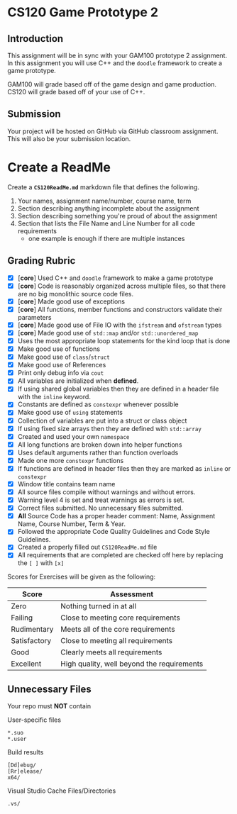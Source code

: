 # CS120 Game Prototype 2

## Introduction

This assignment will be in sync with your GAM100 prototype 2 assignment. In this assignment you will use C++ and the `doodle` framework to create a game prototype.

GAM100 will grade based off of the game design and game production. CS120 will grade based off of your use of C++.

## Submission

Your project will be hosted on GitHub via GitHub classroom assignment. This will also be your submission location.

# Create a ReadMe


Create a **`CS120ReadMe.md`** markdown file that defines the following.

1. Your names, assignment name/number, course name, term
2. Section describing anything incomplete about the assignment
3. Section describing something you're proud of about the assignment
4. Section that lists the File Name and Line Number for all code requirements
    - one example is enough if there are multiple instances

## Grading Rubric

- [x] [**core**] Used C++ and `doodle` framework to make a game prototype
- [x] [**core**] Code is reasonably organized across multiple files, so that there are no big monolithic source code files.
- [x] [**core**] Made good use of exceptions
- [x] [**core**] All functions, member functions and constructors validate their parameters
- [x] [**core**] Made good use of File IO with the `ifstream` and `ofstream` types
- [x] [**core**] Made good use of `std::map` and/or `std::unordered_map`
- [x] Uses the most appropriate loop statements for the kind loop that is done
- [x] Make good use of functions
- [x] Make good use of `class`/`struct`
- [x] Make good use of References
- [x] Print only debug info via `cout`
- [x] All variables are initialized when **defined**.
- [x] If using shared global variables then they are defined in a header file with the `inline` keyword.
- [x] Constants are defined as `constexpr` whenever possible
- [x] Make good use of `using` statements
- [x] Collection of variables are put into a struct or class object
- [x] If using fixed size arrays then they are defined with `std::array`
- [x] Created and used your own `namespace`
- [x] All long functions are broken down into helper functions
- [x] Uses default arguments rather than function overloads
- [x] Made one more `constexpr` functions
- [x] If functions are defined in header files then they are marked as `inline` or `constexpr`
- [x] Window title contains team name
- [x] All source files compile without warnings and without errors.
- [x] Warning level 4 is set and treat warnings as errors is set.
- [x] Correct files submitted. No unnecessary files submitted.
- [x] **All** Source Code has a proper header comment: Name, Assignment Name, Course Number, Term & Year.
- [x] Followed the appropriate Code Quality Guidelines and Code Style Guidelines.
- [x] Created a properly filled out `CS120ReadMe.md` file
- [x] All requirements that are completed are checked off here by replacing the `[ ]` with `[x]`

Scores for Exercises will be given as the following:

Score        | Assessment
------------ | ----------
Zero         | Nothing turned in at all
Failing      | Close to meeting core requirements
Rudimentary  | Meets all of the core requirements
Satisfactory | Close to meeting all requirements
Good         | Clearly meets all requirements 
Excellent    | High quality, well beyond the requirements

## Unnecessary Files

Your repo must **NOT** contain

User-specific files

    *.suo
    *.user

Build results

    [Dd]ebug/
    [Rr]elease/
    x64/

Visual Studio Cache Files/Directories

    .vs/
